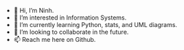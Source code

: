 - 👋 Hi, I’m Ninh.
- 👀 I’m interested in Information Systems.
- 🌱 I’m currently learning Python, stats, and UML diagrams.
- 💞️ I’m looking to collaborate in the future.
- 📫 Reach me here on Github. 

<!---
ninh-nguyen01/ninh-nguyen01 is a ✨ special ✨ repository because its `README.md` (this file) appears on your GitHub profile.
You can click the Preview link to take a look at your changes.
--->
